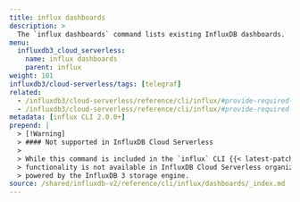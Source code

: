 ```yaml
---
title: influx dashboards
description: >
  The `influx dashboards` command lists existing InfluxDB dashboards.
menu:
  influxdb3_cloud_serverless:
    name: influx dashboards
    parent: influx
weight: 101
influxdb3/cloud-serverless/tags: [telegraf]
related:
  - /influxdb3/cloud-serverless/reference/cli/influx/#provide-required-authentication-credentials, influx CLI—Provide required authentication credentials
  - /influxdb3/cloud-serverless/reference/cli/influx/#provide-required-authentication-credentials, influx CLI—Provide required authentication credentials
metadata: [influx CLI 2.0.0+]
prepend: |
  > [!Warning]
  > #### Not supported in InfluxDB Cloud Serverless
  > 
  > While this command is included in the `influx` CLI {{< latest-patch cli=true >}}, this
  > functionality is not available in InfluxDB Cloud Serverless organizations
  > powered by the InfluxDB 3 storage engine.
source: /shared/influxdb-v2/reference/cli/influx/dashboards/_index.md
---
```


<!-- The content of this file is located at
// SOURCE content/shared/influxdb-v2/reference/cli/influx/dashboards/_index.md -->
